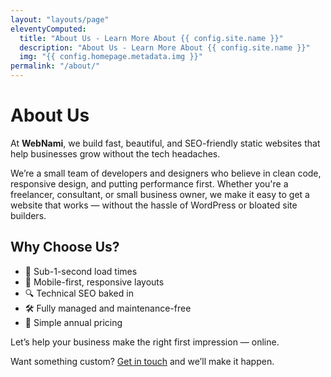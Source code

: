 ```yaml
---
layout: "layouts/page"
eleventyComputed:
  title: "About Us - Learn More About {{ config.site.name }}"
  description: "About Us - Learn More About {{ config.site.name }}"
  img: "{{ config.homepage.metadata.img }}"
permalink: "/about/"
---
```


# About Us

At **WebNami**, we build fast, beautiful, and SEO-friendly static websites that help businesses grow without the tech headaches.

We’re a small team of developers and designers who believe in clean code, responsive design, and putting performance first. Whether you're a freelancer, consultant, or small business owner, we make it easy to get a website that works — without the hassle of WordPress or bloated site builders.

## Why Choose Us?

- 🚀 Sub-1-second load times
- 📱 Mobile-first, responsive layouts
- 🔍 Technical SEO baked in
- 🛠️ Fully managed and maintenance-free
- 💼 Simple annual pricing

Let’s help your business make the right first impression — online.

Want something custom? [Get in touch](/contact/) and we’ll make it happen.
